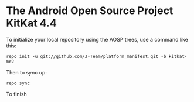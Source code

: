 The Android Open Source Project KitKat 4.4
===========

To initialize your local repository using the AOSP trees, use a command like this:

    repo init -u git://github.com/J-Team/platform_manifest.git -b kitkat-mr2

Then to sync up:

    repo sync

To finish

